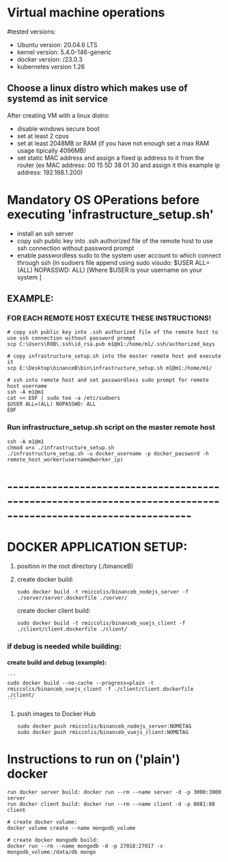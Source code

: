 
# Virtual machine operations

#tested versions:
- Ubuntu version: 20.04.6 LTS
- kernel version: 5.4.0-146-generic
- docker version: /23.0.3
- kubernetes version 1.26

## Choose a linux distro which makes use of systemd as init service

After creating VM with a linux distro:
- disable windows secure boot
- set at least 2 cpus
- set at least 2048MB or RAM (if you have not enough set a max RAM usage tipically 4096MB)
- set static MAC address and assign a fixed ip address to it from the router (ex MAC address: 00 15 5D 38 01 30 and assign it this example ip address: 192.168.1.200)

# Mandatory OS OPerations before executing 'infrastructure_setup.sh'
- install an ssh server
- copy ssh public key into .ssh authorized file of the remote host to use ssh connection without password prompt
- enable passwordless sudo to the system user account to which connect through ssh (in sudoers file append using sudo visudo: $USER ALL=(ALL) NOPASSWD: ALL) [Where $USER is your username on your system ]

## EXAMPLE:
### FOR EACH REMOTE HOST EXECUTE THESE INSTRUCTIONS!
```
# copy ssh public key into .ssh authorized file of the remote host to use ssh connection without password prompt
scp C:\Users\ROB\.ssh\id_rsa.pub m1@m1:/home/m1/.ssh/authorized_keys

# copy infrastructure_setup.sh into the master remote host and execute it
scp E:\Desktop\binanceB\bin\infrastructure_setup.sh m1@m1:/home/m1/

# ssh into remote host and set passwordless sudo prompt for remote host username
ssh -A m1@m1
cat << EOF | sudo tee -a /etc/sudoers
$USER ALL=(ALL) NOPASSWD: ALL
EOF
```

### Run infrastructure_setup.sh script on the master remote host
```
ssh -A m1@m1
chmod u+x ./infrastructure_setup.sh
./infrastructure_setup.sh -u docker_username -p docker_password -h remote_host_worker(username@worker_ip)
```

# -------------------------------------------------------------------------------------------------------------
# DOCKER APPLICATION SETUP:

1. position in the root directory (./binanceB)

2.  create docker build:
    ```
    sudo docker build -t rmiccolis/binanceb_nodejs_server -f ./server/server.dockerfile ./server/
    ```
    create docker client build:
    ```
    sudo docker build -t rmiccolis/binanceb_vuejs_client -f ./client/client.dockerfile ./client/
    ```
### if debug is needed while building:
#### create build and debug (example):
    ```
    sudo docker build --no-cache --progress=plain -t rmiccolis/binanceb_vuejs_client -f ./client/client.dockerfile ./client/
    ```
1. push images to Docker Hub
    ```
    sudo docker push rmiccolis/binanceb_nodejs_server:NOMETAG
    sudo docker push rmiccolis/binanceb_vuejs_client:NOMETAG
    ```

# Instructions to run on ('plain') docker
```
run docker server build: docker run --rm --name server -d -p 3000:3000 server
run docker client build: docker run --rm --name client -d -p 8081:80 client

# create docker volume: 
docker volume create --name mongodb_volume

# create docker mongodb build: 
docker run --rm --name mongodb -d -p 27018:27017 -v mongodb_volume:/data/db mongo
```
